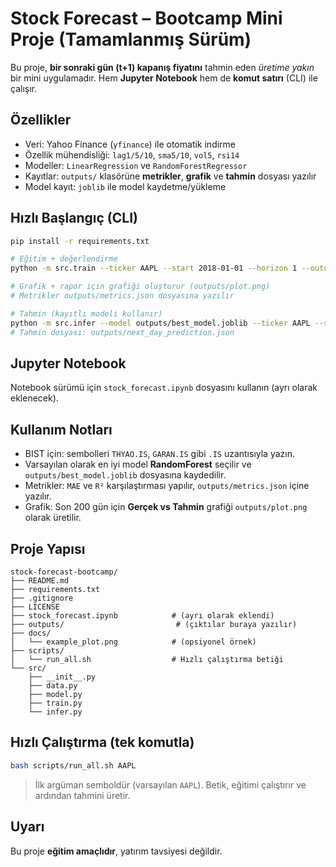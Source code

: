 # Stock Forecast – Bootcamp Mini Proje (Tamamlanmış Sürüm)

Bu proje, **bir sonraki gün (t+1) kapanış fiyatını** tahmin eden *üretime yakın* bir mini uygulamadır.
Hem **Jupyter Notebook** hem de **komut satırı** (CLI) ile çalışır.

## Özellikler
- Veri: Yahoo Finance (`yfinance`) ile otomatik indirme
- Özellik mühendisliği: `lag1/5/10`, `sma5/10`, `vol5`, `rsi14`
- Modeller: `LinearRegression` ve `RandomForestRegressor`
- Kayıtlar: `outputs/` klasörüne **metrikler**, **grafik** ve **tahmin** dosyası yazılır
- Model kayıt: `joblib` ile model kaydetme/yükleme

## Hızlı Başlangıç (CLI)
```bash
pip install -r requirements.txt

# Eğitim + değerlendirme
python -m src.train --ticker AAPL --start 2018-01-01 --horizon 1 --outdir outputs

# Grafik + rapor için grafiği oluşturur (outputs/plot.png)
# Metrikler outputs/metrics.json dosyasına yazılır

# Tahmin (kayıtlı modeli kullanır)
python -m src.infer --model outputs/best_model.joblib --ticker AAPL --start 2018-01-01 --horizon 1 --outdir outputs
# Tahmin dosyası: outputs/next_day_prediction.json
```

## Jupyter Notebook
Notebook sürümü için `stock_forecast.ipynb` dosyasını kullanın (ayrı olarak eklenecek).

## Kullanım Notları
- BIST için: sembolleri `THYAO.IS`, `GARAN.IS` gibi `.IS` uzantısıyla yazın.
- Varsayılan olarak en iyi model **RandomForest** seçilir ve `outputs/best_model.joblib` dosyasına kaydedilir.
- Metrikler: `MAE` ve `R²` karşılaştırması yapılır, `outputs/metrics.json` içine yazılır.
- Grafik: Son 200 gün için **Gerçek vs Tahmin** grafiği `outputs/plot.png` olarak üretilir.

## Proje Yapısı
```
stock-forecast-bootcamp/
├── README.md
├── requirements.txt
├── .gitignore
├── LICENSE
├── stock_forecast.ipynb            # (ayrı olarak eklendi)
├── outputs/                         # (çıktılar buraya yazılır)
├── docs/
│   └── example_plot.png            # (opsiyonel örnek)
├── scripts/
│   └── run_all.sh                  # Hızlı çalıştırma betiği
└── src/
    ├── __init__.py
    ├── data.py
    ├── model.py
    ├── train.py
    └── infer.py
```

## Hızlı Çalıştırma (tek komutla)
```bash
bash scripts/run_all.sh AAPL
```
> İlk argüman semboldür (varsayılan `AAPL`). Betik, eğitimi çalıştırır ve ardından tahmini üretir.

## Uyarı
Bu proje **eğitim amaçlıdır**, yatırım tavsiyesi değildir.
